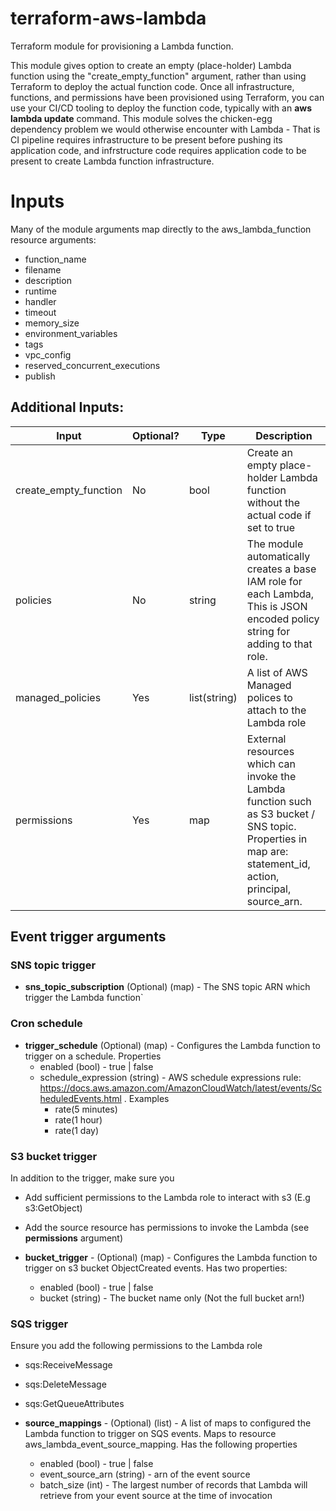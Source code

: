 # terraform-aws-lambda
Terraform module for provisioning a Lambda function.

This module gives option to create an empty (place-holder) Lambda function using the "create_empty_function" argument, rather than using Terraform to deploy the actual function code. Once all infrastructure, functions, and permissions have been provisioned using Terraform, you can use your CI/CD tooling to deploy the function code, typically with an **aws lambda update** command. This module solves the chicken-egg dependency problem we would otherwise encounter with Lambda - That is CI pipeline requires infrastructure to be present before pushing its application code, and infrstructure code requires application code to be present to create Lambda function infrastructure.

# Inputs
Many of the module arguments map directly to the aws_lambda_function resource arguments:
* function_name
* filename
* description
* runtime
* handler
* timeout
* memory_size
* environment_variables
* tags
* vpc_config
* reserved_concurrent_executions
* publish

## Additional Inputs:

| Input   | Optional?    | Type | Description |
| ------- | ------------ | -----|------------ |    
| create\_empty\_function |  No |  bool |  Create an empty place-holder Lambda function without the actual code if set to true |
| policies | No | string | The module automatically creates a base IAM role for each Lambda, This is JSON encoded policy string for adding to that role. |
| managed\_policies | Yes | list(string) | A list of AWS Managed polices to attach to the Lambda role |
| permissions | Yes | map | External resources which can invoke the Lambda function such as S3 bucket / SNS topic. Properties in map are:  statement_id, action, principal, source_arn.

## Event trigger arguments

### SNS topic trigger
* **sns_topic_subscription** (Optional) (map) - The SNS topic ARN which trigger the Lambda function`

### Cron schedule
* **trigger_schedule** (Optional) (map) - Configures the Lambda function to trigger on a schedule. Properties
    * enabled (bool) - true | false
    * schedule_expression (string) - AWS schedule expressions rule: https://docs.aws.amazon.com/AmazonCloudWatch/latest/events/ScheduledEvents.html . Examples
        * rate(5 minutes)
        * rate(1 hour)
        * rate(1 day)

### S3 bucket trigger

In addition to the trigger, make sure you
 * Add sufficient permissions to the Lambda role to interact with s3 (E.g s3:GetObject)
 * Add the source resource has permissions to invoke the Lambda (see **permissions** argument)

* **bucket_trigger** - (Optional) (map) - Configures the Lambda function to trigger on s3 bucket ObjectCreated events. Has two properties:
    * enabled (bool) - true | false
    * bucket (string) - The bucket name only (Not the full bucket arn!)

### SQS trigger

Ensure you add the following permissions to the Lambda role
* sqs:ReceiveMessage
* sqs:DeleteMessage
* sqs:GetQueueAttributes

* **source_mappings** - (Optional) (list) - A list of maps to configured the Lambda function to trigger on SQS events. Maps to resource aws_lambda_event_source_mapping. Has the following properties
  * enabled (bool) - true | false
  * event_source_arn (string) - arn of the event source
  * batch_size (int) - The largest number of records that Lambda will retrieve from your event source at the time of invocation
